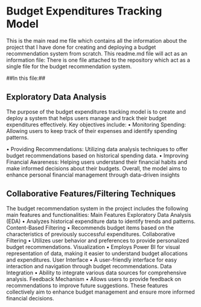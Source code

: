 # Budget Expenditures Tracking Model

This is the main read me file which contains all the information about the project that I have done for creating and deploying a budget recommendation system from scratch.
This readme.md file will act as an information file:
There is one file attached to the repository which act as a single file for the budget recommendation system.

##In this file:##

## Exploratory Data Analysis
The purpose of the budget expenditures tracking model is to create and deploy a system that helps users manage and track their budget expenditures effectively. Key objectives include: • Monitoring Spending: Allowing users to keep track of their expenses and identify spending patterns.

• Providing Recommendations: Utilizing data analysis techniques to offer budget recommendations based on historical spending data.
• Improving Financial Awareness: Helping users understand their financial habits and make informed decisions about their budgets. Overall, the model aims to enhance personal financial management through data-driven insights

## Collaborative Features/Filtering Techniques
The budget recommendation system in the project includes the following main features and functionalities: Main Features
Exploratory Data Analysis (EDA) • Analyzes historical expenditure data to identify trends and patterns.
Content-Based Filtering • Recommends budget items based on the characteristics of previously successful expenditures.
Collaborative Filtering • Utilizes user behavior and preferences to provide personalized budget recommendations.
Visualization • Employs Power BI for visual representation of data, making it easier to understand budget allocations and expenditures.
User Interface • A user-friendly interface for easy interaction and navigation through budget recommendations.
Data Integration • Ability to integrate various data sources for comprehensive analysis.
Feedback Mechanism • Allows users to provide feedback on recommendations to improve future suggestions. These features collectively aim to enhance budget management and ensure more informed financial decisions.
